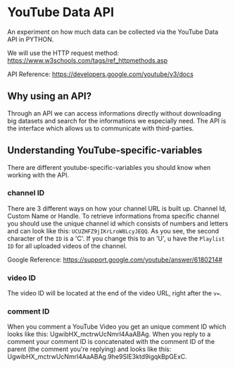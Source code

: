# YouTube Data API
An experiment on how much data can be collected via the YouTube Data API in PYTHON.

We will use the HTTP request method: https://www.w3schools.com/tags/ref_httpmethods.asp

API Reference: https://developers.google.com/youtube/v3/docs

## Why using an API?

Through an API we can access informations directly without downloading big datasets and search for the informations we especially need. The API is the interface which allows us to communicate with third-parties.

## Understanding YouTube-specific-variables

There are different youtube-specific-variables you should know when working with the API. 

### channel ID

There are 3 different ways on how your channel URL is built up. Channel Id, Custom Name or Handle. To retrieve informations froma specific channel you should use the unique channel id which consists of numbers and letters and can look like this: `UCUZHFZ9jIKrLroW8LcyJEQQ`. As you see, the second character of the `ID` is a 'C'. If you change this to an 'U', u have the `Playlist ID` for all uploaded videos of the channel.

Google Reference: https://support.google.com/youtube/answer/6180214#

### video ID

The video ID will be located at the end of the video URL, right after the `v=`.

### comment ID

When you comment a YouTube Video you get an unique comment ID which looks like this: UgwibHX_mctrwUcNmrl4AaABAg. When you reply to a comment your comment ID is concatenated with the comment ID of the parent (the comment you're replying) and looks like this: UgwibHX_mctrwUcNmrl4AaABAg.9he9SIE3ktd9igqkBpGExC.